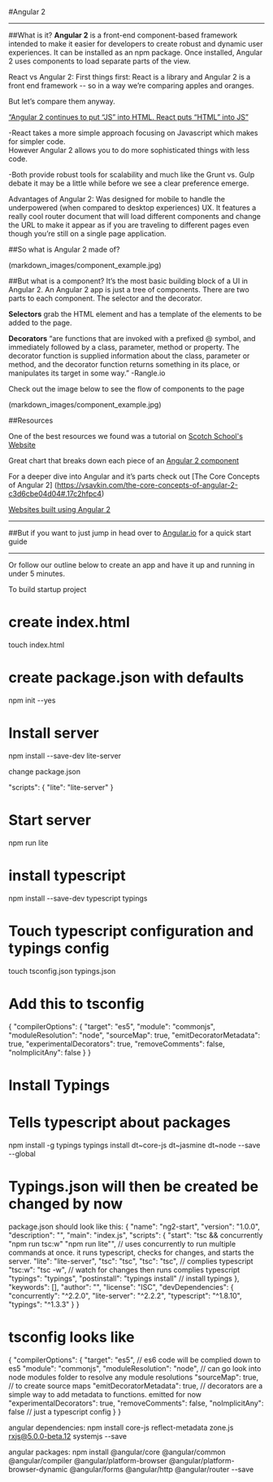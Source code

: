 #Angular 2
***
##What is it?
**Angular 2** is a front-end component-based framework intended to make it easier for developers to create robust and dynamic user experiences. It can be installed as an  npm package. Once installed, Angular 2 uses components to load separate parts of the view.

React vs Angular 2:
First things first: React is a library and Angular 2 is a front end framework -- so in a way we’re comparing apples and oranges.  

But let’s compare them anyway.

[“Angular 2 continues to put “JS” into HTML. React puts “HTML” into JS”](https://medium.freecodecamp.com/angular-2-versus-react-there-will-be-blood-66595faafd51#.u4htqa941)

-React takes a more simple approach focusing on Javascript which makes for simpler code.  
However Angular 2 allows you to do more sophisticated things with less code.

-Both provide robust tools for scalability and much like the Grunt vs. Gulp debate it may be a little while before we see a clear preference emerge.


Advantages of Angular 2:
Was designed for mobile to handle the underpowered (when compared to desktop experiences) UX.  It features a really cool router document that will load different components and change the URL to make it appear as if you are traveling to different pages even though you’re still on a single page application.

##So what is Angular 2 made of?

(markdown_images/component_example.jpg)

##But what is a component?
It’s the most basic building block of a UI in Angular 2.  An Angular 2 app is just a tree of components.  There are two parts to each component.  The selector and the decorator.

**Selectors** grab the HTML element and has a template of the elements to be added to the page.

**Decorators** “are functions that are invoked with a prefixed @ symbol, and immediately followed by a class, parameter, method or property. The decorator function is supplied information about the class, parameter or method, and the decorator function returns something in its place, or manipulates its target in some way.” -Rangle.io


Check out the image below to see the flow of components to the page

(markdown_images/component_example.jpg)

##Resources

One of the best resources we found was a tutorial on [Scotch School's Website](https://school.scotch.io/getting-started-with-angular-2)

Great chart that breaks down each piece of an [Angular 2 component](https://www.ng-book.com/2/)

For a deeper dive into Angular and it’s parts check out [The Core Concepts of Angular 2]
(https://vsavkin.com/the-core-concepts-of-angular-2-c3d6cbe04d04#.17c2hfpc4)

[Websites built using Angular 2](http://builtwithangular2.com/)

***
##But if you want to just jump in head over to [Angular.io](https://angular.io/docs/ts/latest/quickstart.html) for a quick start guide

***

Or follow our outline below to create an app and have it up and running in under 5 minutes.

To build startup project

# create index.html
touch index.html
# create package.json with defaults
npm init --yes

# Install server
npm install --save-dev lite-server

change package.json

"scripts": {
  "lite": "lite-server"
}

# Start server
npm run lite

# install typescript
npm install --save-dev typescript typings

# Touch typescript configuration and typings config
touch tsconfig.json typings.json

# Add this to tsconfig

{
  "compilerOptions": {
    "target": "es5",
    "module": "commonjs",
    "moduleResolution": "node",
    "sourceMap": true,
    "emitDecoratorMetadata": true,
    "experimentalDecorators": true,
    "removeComments": false,
    "noImplicitAny": false
  }
}

# Install Typings
# Tells typescript about packages
npm install -g typings
typings install dt~core-js dt~jasmine dt~node --save --global

# Typings.json will then be created  be changed by now

package.json should look like this:
{
  "name": "ng2-start",
  "version": "1.0.0",
  "description": "",
  "main": "index.js",
  "scripts": {
    "start": "tsc && concurrently \"npm run tsc:w\" \"npm run lite\"",
    // uses concurrently to run multiple commands at once. it runs typescript, checks for changes, and starts the server.
    "lite": "lite-server",
    "tsc": "tsc",
    "tsc": "tsc", // complies typescript
    "tsc:w": "tsc -w", // watch for changes then runs complies typescript
    "typings": "typings",
    "postinstall": "typings install" // install typings
  },
  "keywords": [],
  "author": "",
  "license": "ISC",
  "devDependencies": {
    "concurrently": "^2.2.0",
    "lite-server": "^2.2.2",
    "typescript": "^1.8.10",
    "typings": "^1.3.3"
  }
}

# tsconfig looks like

{
  "compilerOptions": {
    "target": "es5", // es6 code will be complied down to es5
    "module": "commonjs",
    "moduleResolution": "node", // can go look into node modules folder to resolve any module resolutions
    "sourceMap": true, // to create source maps
    "emitDecoratorMetadata": true, // decorators are a simple way to add metadata to functions. emitted for now
    "experimentalDecorators": true,
    "removeComments": false,
    "noImplicitAny": false // just a typescript config
  }
}

angular dependencies:
npm install core-js reflect-metadata zone.js rxjs@5.0.0-beta.12 systemjs --save

angular packages:
npm install @angular/core @angular/common @angular/compiler @angular/platform-browser @angular/platform-browser-dynamic @angular/forms @angular/http @angular/router --save
